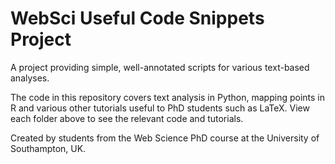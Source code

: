 # WebSci Useful Code Snippets Project
A project providing simple, well-annotated scripts for various text-based analyses.

The code in this repository covers text analysis in Python, mapping points in R and various other tutorials useful to PhD students such as LaTeX. View each folder above to see the relevant code and tutorials.

Created by students from the Web Science PhD course at the University of Southampton, UK.
